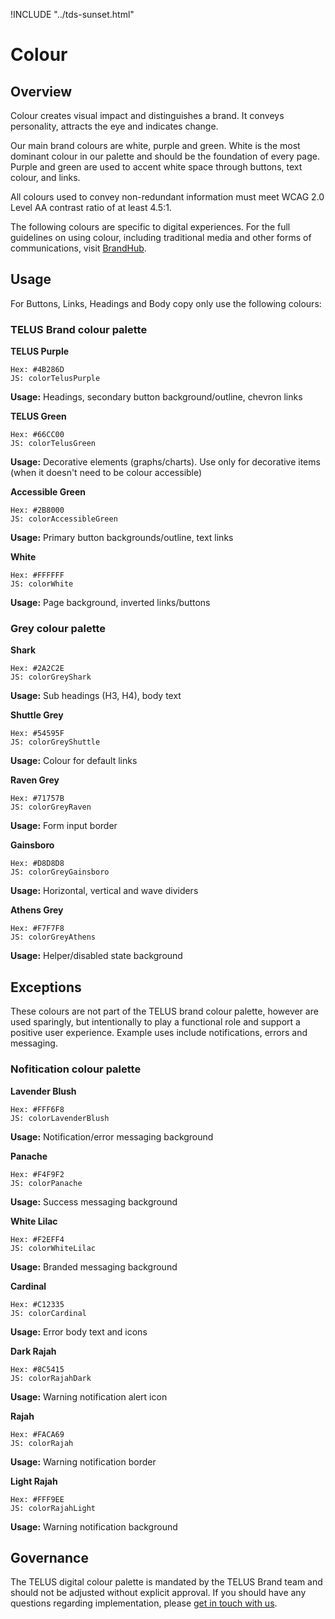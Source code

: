 !INCLUDE "../tds-sunset.html"

# Colour

## Overview

Colour creates visual impact and distinguishes a brand. It conveys personality, attracts the eye and indicates change.

Our main brand colours are white, purple and green. White is the most dominant colour in our palette and should be the
foundation of every page. Purple and green are used to accent white space through buttons, text colour, and links.

All colours used to convey non-redundant information must meet WCAG 2.0 Level AA contrast ratio of at least 4.5:1.

The following colours are specific to digital experiences. For the full guidelines on using colour, including traditional
media and other forms of communications, visit [BrandHub](https://brand.telus.com).

## Usage

For Buttons, Links, Headings and Body copy only use the following colours:

### TELUS Brand colour palette

<div class="color__swatch">
  <div class="color">
    <div class="color__preview" style="background-color: #4B286D;"></div>
    <p><strong>TELUS Purple</strong></p>
    <pre><code>Hex: #4B286D
JS: colorTelusPurple</code></pre>
    <p><b>Usage:</b> Headings, secondary button background/outline, chevron links</p>
  </div>

  <div class="color">
    <div class="color__preview" style="background-color: #66CC00;"></div>
    <p><strong>TELUS Green</strong></p>
    <pre><code>Hex: #66CC00
JS: colorTelusGreen</code></pre>
    <p><b>Usage:</b> Decorative elements (graphs/charts). Use only for decorative items (when it doesn't need to be colour accessible)</p>
  </div>

  <div class="color">
    <div class="color__preview" style="background-color: #2B8000;"></div>
    <p><strong>Accessible Green</strong></p>
    <pre><code>Hex: #2B8000
JS: colorAccessibleGreen</code></pre>
    <p><b>Usage:</b> Primary button backgrounds/outline, text links</p>
  </div>

  <div class="color">
    <div class="color__preview" style="background-color: #FFFFFF;"></div>
    <p><strong>White</strong></p>
    <pre><code>Hex: #FFFFFF
JS: colorWhite</code></pre>
    <p><b>Usage:</b> Page background, inverted links/buttons</p>
  </div>
</div>

### Grey colour palette

<div class="color__swatch">
  <div class="color">
    <div class="color__preview" style="background-color: #2A2C2E;"></div>
    <p><strong>Shark</strong></p>
    <pre><code>Hex: #2A2C2E
JS: colorGreyShark</code></pre>
    <p><b>Usage:</b> Sub headings (H3, H4), body text</p>
  </div>

  <div class="color">
    <div class="color__preview" style="background-color: #54595F;"></div>
    <p><strong>Shuttle Grey</strong></p>
    <pre><code>Hex: #54595F
JS: colorGreyShuttle</code></pre>
    <p><b>Usage:</b> Colour for default links</p>
  </div>

  <div class="color">
    <div class="color__preview" style="background-color: #71757B;"></div>
    <p><strong>Raven Grey</strong></p>
    <pre><code>Hex: #71757B
JS: colorGreyRaven</code></pre>
    <p><b>Usage:</b> Form input border</p>
  </div>

  <div class="color">
    <div class="color__preview" style="background-color: #D8D8D8;"></div>
    <p><strong>Gainsboro</strong></p>
    <pre><code>Hex: #D8D8D8
JS: colorGreyGainsboro</code></pre>
    <p><b>Usage:</b> Horizontal, vertical and wave dividers</p>
  </div>

  <div class="color">
    <div class="color__preview" style="background-color: #F7F7F8;"></div>
    <p><strong>Athens Grey</strong></p>
    <pre><code>Hex: #F7F7F8
JS: colorGreyAthens</code></pre>
    <p><b>Usage:</b> Helper/disabled state background</p>
  </div>
</div>

## Exceptions

These colours are not part of the TELUS brand colour palette, however are used sparingly, but intentionally to play a
functional role and support a positive user experience. Example uses include notifications, errors and messaging.

### Nofitication colour palette

<div class="color__swatch">
  <div class="color">
    <div class="color__preview" style="background-color: #FFF6F8;"></div>
    <p><strong>Lavender Blush</strong></p>
    <pre><code>Hex: #FFF6F8
JS: colorLavenderBlush</code></pre>
    <p><b>Usage:</b> Notification/error messaging background</p>
  </div>

  <div class="color">
    <div class="color__preview" style="background-color: #F4F9F2;"></div>
    <p><strong>Panache</strong></p>
    <pre><code>Hex: #F4F9F2
JS: colorPanache</code></pre>
    <p><b>Usage:</b> Success messaging background</p>
  </div>

  <div class="color">
    <div class="color__preview" style="background-color: #F2EFF4;"></div>
    <p><strong>White Lilac</strong></p>
    <pre><code>Hex: #F2EFF4
JS: colorWhiteLilac</code></pre>
    <p><b>Usage:</b> Branded messaging background</p>
  </div>

  <div class="color">
    <div class="color__preview" style="background-color: #C12335;"></div>
    <p><strong>Cardinal</strong></p>
    <pre><code>Hex: #C12335
JS: colorCardinal</code></pre>
    <p><b>Usage:</b> Error body text and icons</p>
  </div>

  <div class="color">
    <div class="color__preview" style="background-color: #8C5415;"></div>
    <p><strong>Dark Rajah</strong></p>
    <pre><code>Hex: #8C5415
JS: colorRajahDark</code></pre>
    <p><b>Usage:</b> Warning notification alert icon</p>
  </div>

  <div class="color">
    <div class="color__preview" style="background-color: #FACA69;"></div>
    <p><strong>Rajah</strong></p>
    <pre><code>Hex: #FACA69
JS: colorRajah</code></pre>
    <p><b>Usage:</b> Warning notification border</p>
  </div>

  <div class="color">
    <div class="color__preview" style="background-color: #FFF9EE;"></div>
    <p><strong>Light Rajah</strong></p>
    <pre><code>Hex: #FFF9EE
JS: colorRajahLight</code></pre>
    <p><b>Usage:</b> Warning notification background</p>
  </div>
</div>

## Governance

The TELUS digital colour palette is mandated by the TELUS Brand team and should not be adjusted without explicit approval. If
you should have any questions regarding implementation, please [get in touch with us](../contact.md).
